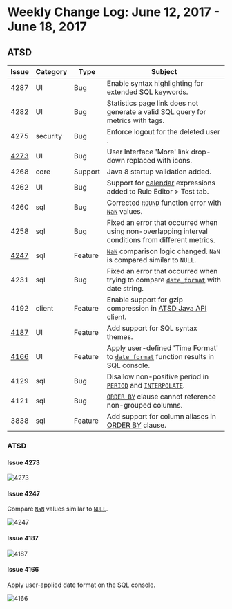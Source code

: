 # Weekly Change Log: June 12, 2017 - June 18, 2017

## ATSD

| Issue| Category    | Type    | Subject              |
|------|-------------|---------|----------------------|
| 4287 | UI | Bug | Enable syntax highlighting for extended SQL keywords. |
| 4282 | UI | Bug | Statistics page link does not generate a valid SQL query for metrics with tags. |
| 4275 | security | Bug | Enforce logout for the deleted user .|
| [4273](#issue-4273) | UI | Bug | User Interface 'More' link drop-down replaced with icons. |
| 4268 | core | Support | Java 8 startup validation added. |
| 4262 | UI | Bug | Support for [calendar](../../shared/calendar.md) expressions added to Rule Editor > Test tab. |
| 4260 | sql | Bug | Corrected [`ROUND`](../../sql#mathematical-functions) function error with [`NaN`](../../sql#not-a-number-nan) values.|
| 4258 | sql | Bug | Fixed an error that occurred when using non-overlapping interval conditions from different metrics. |
| [4247](#issue-4247) | sql | Feature | [`NaN`](../../sql#not-a-number-nan) comparison logic changed. `NaN` is compared similar to `NULL`. |
| 4231 | sql | Bug | Fixed an error that occurred when trying to compare [`date_format`](../../sql#date-formatting-functions) with date string. |
| 4192 | client | Feature | Enable support for gzip compression in [ATSD Java API](https://github.com/axibase/atsd-api-java) client. |
| [4187](#issue-4187) | UI | Feature | Add support for SQL syntax themes. |
| [4166](#issue-4166) | UI | Feature | Apply user-defined 'Time Format' to [`date_format`](../../sql#date-formatting-functions) function results in SQL console. |
| 4129 | sql | Bug | Disallow non-positive period in [`PERIOD`](../../sql#period) and [`INTERPOLATE`](../../sql#interpolation). |
| 4121 | sql | Bug | [`ORDER BY`](../../sql#ordering) clause cannot reference non-grouped columns. |
| 3838 | sql | Feature | Add support for column aliases in [ORDER BY](../../sql#ordering) clause. |

### ATSD

#### Issue 4273

![4273](./Images/4273.png)

#### Issue 4247

Compare [`NaN`](../../sql#not-a-number-nan) values similar to [`NULL`](../../sql#null).

![4247](./Images/4247.png)

#### Issue 4187

![4187](./Images/4187.png)

#### Issue 4166

Apply user-applied date format on the SQL console.

![4166](./Images/4166.png)